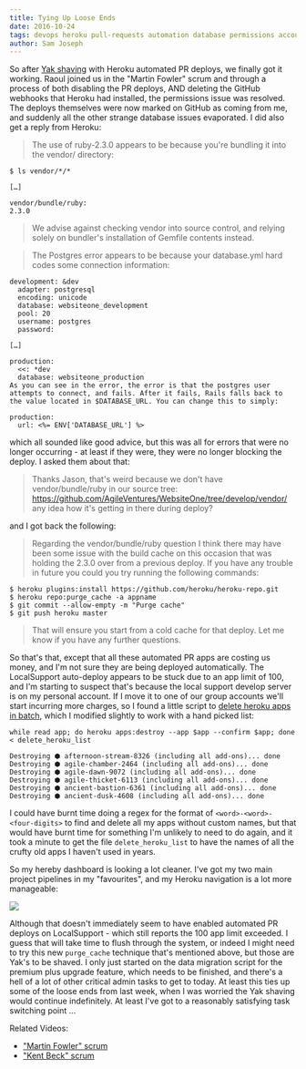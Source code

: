 ```yaml
---
title: Tying Up Loose Ends
date: 2016-10-24
tags: devops heroku pull-requests automation database permissions accounts admin pipeline
author: Sam Joseph
---
```



So after [Yak shaving](http://nonprofits.agileventures.org/2016/10/21/yak-shaving/) with Heroku automated PR deploys, we finally got it working.  Raoul joined us in the "Martin Fowler" scrum and through a process of both disabling the PR deploys, AND deleting the GitHub webhooks that Heroku had installed, the permissions issue was resolved.  The deploys themselves were now marked on GitHub as coming from me, and suddenly all the other strange database issues evaporated.  I did also get a reply from Heroku:


> The use of ruby-2.3.0 appears to be because you're bundling it into the vendor/ directory:

```
$ ls vendor/*/*

[…]

vendor/bundle/ruby:
2.3.0
```

> We advise against checking vendor into source control, and relying solely on bundler's installation of Gemfile contents instead.

> The Postgres error appears to be because your database.yml hard codes some connection information:

```
development: &dev
  adapter: postgresql
  encoding: unicode
  database: websiteone_development
  pool: 20
  username: postgres
  password:

[…]

production:
  <<: *dev
  database: websiteone_production
As you can see in the error, the error is that the postgres user attempts to connect, and fails. After it fails, Rails falls back to the value located in $DATABASE_URL. You can change this to simply:

production:
  url: <%= ENV['DATABASE_URL'] %>
```

which all sounded like good advice, but this was all for errors that were no longer occurring - at least if they were, they were no longer blocking the deploy.  I asked them about that:

> Thanks Jason, that's weird because we don't have vendor/bundle/ruby in our source tree: https://github.com/AgileVentures/WebsiteOne/tree/develop/vendor/ any idea how it's getting in there during deploy?

and I got back the following:

> Regarding the vendor/bundle/ruby question I think there may have been some issue with the build cache on this occasion that was holding the 2.3.0 over from a previous deploy. If you have any trouble in future you could you try running the following commands:

```
$ heroku plugins:install https://github.com/heroku/heroku-repo.git
$ heroku repo:purge_cache -a appname
$ git commit --allow-empty -m "Purge cache"
$ git push heroku master
```

> That will ensure you start from a cold cache for that deploy. Let me know if you have any further questions.

So that's that, except that all these automated PR apps are costing us money, and I'm not sure they are being deployed automatically.  The LocalSupport auto-deploy appears to be stuck due to an app limit of 100, and I'm starting to suspect that's because the local support develop server is on my personal account.  If I move it to one of our group accounts we'll start incurring more charges, so I found a little script to [delete heroku apps in batch](https://gist.github.com/naaman/1384970), which I modified slightly to work with a hand picked list:

```
while read app; do heroku apps:destroy --app $app --confirm $app; done < delete_heroku_list 

Destroying ⬢ afternoon-stream-8326 (including all add-ons)... done
Destroying ⬢ agile-chamber-2464 (including all add-ons)... done
Destroying ⬢ agile-dawn-9072 (including all add-ons)... done
Destroying ⬢ agile-thicket-6113 (including all add-ons)... done
Destroying ⬢ ancient-bastion-6361 (including all add-ons)... done
Destroying ⬢ ancient-dusk-4608 (including all add-ons)... done

```

I could have burnt time doing a regex for the format of `<word>-<word>-<four-digits>` to find and delete all my apps without custom names, but that would have burnt time for something I'm unlikely to need to do again, and it took a minute to get the file `delete_heroku_list` to have the names of all the crufty old apps I haven't used in years.

So my hereby dashboard is looking a lot cleaner.  I've got my two main project pipelines in my "favourites", and my Heroku navigation is a lot more manageable:

![](https://www.dropbox.com/s/iaf134csxh7ij1g/Screenshot%202016-10-24%2010.09.56.png?dl=1)

Although that doesn't immediately seem to have enabled automated PR deploys on LocalSupport - which still reports the 100 app limit exceeded.  I guess that will take time to flush through the system, or indeed I might need to try this new `purge_cache` technique that's mentioned above, but those are Yak's to be shaved.  I only just started on the data migration script for the premium plus upgrade feature, which needs to be finished, and there's a hell of a lot of other critical admin tasks to get to today.  At least this ties up some of the loose ends from last week, when I was worried the Yak shaving would continue indefinitely.  At least I've got to a reasonably satisfying task switching point ...

Related Videos:

* ["Martin Fowler" scrum](https://youtu.be/_hAm_6T8r18)
* ["Kent Beck" scrum](https://www.youtube.com/watch?v=feu722TBjo4)






 